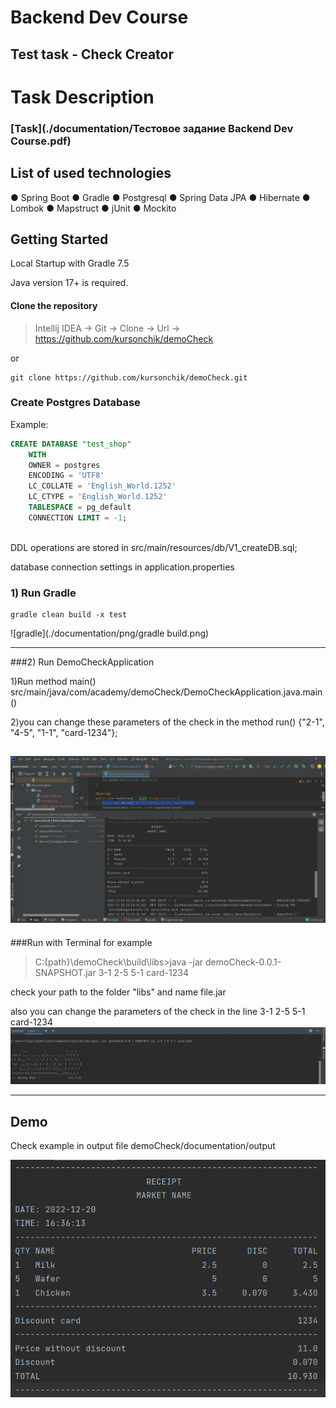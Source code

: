 <h1>Backend Dev Course</h1>
<h2>Test task - Check Creator</h2>

# Task Description
### [Task](./documentation/Тестовое задание Backend Dev Course.pdf)

## List of used technologies
● Spring Boot ● Gradle  ● Postgresql
● Spring Data JPA ● Hibernate
● Lombok ● Mapstruct ● jUnit ● Mockito

## Getting Started

Local Startup with Gradle 7.5

 Java version 17+ is required.

#### Clone the repository
  
>Intellij IDEA -> Git -> Clone -> Url -> https://github.com/kursonchik/demoCheck

or

```console
git clone https://github.com/kursonchik/demoCheck.git
```

### Create Postgres Database

Example:

```sql
CREATE DATABASE "test_shop"
    WITH
    OWNER = postgres
    ENCODING = 'UTF8'
    LC_COLLATE = 'English_World.1252'
    LC_CTYPE = 'English_World.1252'
    TABLESPACE = pg_default
    CONNECTION LIMIT = -1;
    
```
DDL operations are stored in src/main/resources/db/V1_createDB.sql;

database connection settings in application.properties

### 1) Run Gradle

```console
gradle clean build -x test
```
![gradle](./documentation/png/gradle build.png)

---
###2) Run DemoCheckApplication

1)Run method main() 
src/main/java/com/academy/demoCheck/DemoCheckApplication.java.main()

2)you can change these parameters of the check in the method run() {"2-1", "4-5", "1-1", "card-1234"};

![main](./documentation/png/main.png)
---

###Run with Terminal
for example
>C:\{path}\demoCheck\build\libs>java -jar demoCheck-0.0.1-SNAPSHOT.jar 3-1 2-5 5-1 card-1234

check your path to the folder "libs" and name file.jar

also you can change the parameters of the check in the line 3-1 2-5 5-1 card-1234
![terminal](./documentation/png/terminal.png)

---

## Demo
Сheck example in output file demoCheck/documentation/output


![check](./documentation/png/check.png)